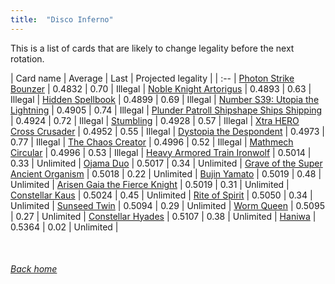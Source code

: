 ```yaml
---
title:  "Disco Inferno"
---
```


This is a list of cards that are likely to change legality before the next rotation.

| Card name | Average | Last | Projected legality |
| :-- |
[Photon Strike Bounzer](https://db.ygoprodeck.com/card/?search=Photon%20Strike%20Bounzer) | 0.4832 | 0.70 | Illegal |
[Noble Knight Artorigus](https://db.ygoprodeck.com/card/?search=Noble%20Knight%20Artorigus) | 0.4893 | 0.63 | Illegal |
[Hidden Spellbook](https://db.ygoprodeck.com/card/?search=Hidden%20Spellbook) | 0.4899 | 0.69 | Illegal |
[Number S39: Utopia the Lightning](https://db.ygoprodeck.com/card/?search=Number%20S39:%20Utopia%20the%20Lightning) | 0.4905 | 0.74 | Illegal |
[Plunder Patroll Shipshape Ships Shipping](https://db.ygoprodeck.com/card/?search=Plunder%20Patroll%20Shipshape%20Ships%20Shipping) | 0.4924 | 0.72 | Illegal |
[Stumbling](https://db.ygoprodeck.com/card/?search=Stumbling) | 0.4928 | 0.57 | Illegal |
[Xtra HERO Cross Crusader](https://db.ygoprodeck.com/card/?search=Xtra%20HERO%20Cross%20Crusader) | 0.4952 | 0.55 | Illegal |
[Dystopia the Despondent](https://db.ygoprodeck.com/card/?search=Dystopia%20the%20Despondent) | 0.4973 | 0.77 | Illegal |
[The Chaos Creator](https://db.ygoprodeck.com/card/?search=The%20Chaos%20Creator) | 0.4996 | 0.52 | Illegal |
[Mathmech Circular](https://db.ygoprodeck.com/card/?search=Mathmech%20Circular) | 0.4996 | 0.53 | Illegal |
[Heavy Armored Train Ironwolf](https://db.ygoprodeck.com/card/?search=Heavy%20Armored%20Train%20Ironwolf) | 0.5014 | 0.33 | Unlimited |
[Ojama Duo](https://db.ygoprodeck.com/card/?search=Ojama%20Duo) | 0.5017 | 0.34 | Unlimited |
[Grave of the Super Ancient Organism](https://db.ygoprodeck.com/card/?search=Grave%20of%20the%20Super%20Ancient%20Organism) | 0.5018 | 0.22 | Unlimited |
[Bujin Yamato](https://db.ygoprodeck.com/card/?search=Bujin%20Yamato) | 0.5019 | 0.48 | Unlimited |
[Arisen Gaia the Fierce Knight](https://db.ygoprodeck.com/card/?search=Arisen%20Gaia%20the%20Fierce%20Knight) | 0.5019 | 0.31 | Unlimited |
[Constellar Kaus](https://db.ygoprodeck.com/card/?search=Constellar%20Kaus) | 0.5024 | 0.45 | Unlimited |
[Rite of Spirit](https://db.ygoprodeck.com/card/?search=Rite%20of%20Spirit) | 0.5050 | 0.34 | Unlimited |
[Sunseed Twin](https://db.ygoprodeck.com/card/?search=Sunseed%20Twin) | 0.5094 | 0.29 | Unlimited |
[Worm Queen](https://db.ygoprodeck.com/card/?search=Worm%20Queen) | 0.5095 | 0.27 | Unlimited |
[Constellar Hyades](https://db.ygoprodeck.com/card/?search=Constellar%20Hyades) | 0.5107 | 0.38 | Unlimited |
[Haniwa](https://db.ygoprodeck.com/card/?search=Haniwa) | 0.5364 | 0.02 | Unlimited |

<br>

###### [Back home](index)